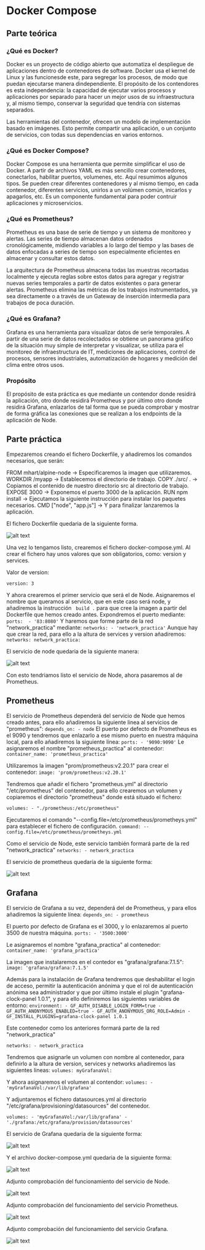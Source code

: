 # Docker Compose

## Parte teórica

### ¿Qué es Docker?

Docker es un proyecto de código abierto que automatiza el despliegue de aplicaciones dentro de contenedores de software. Docker usa el kernel de Linux y las funcionesde este, para segregar los procesos, de modo que puedan ejecutarse manera dindependiente. El propósito de los contendores es esta independencia: la capacidad de ejecutar varios procesos y aplicaciones por separado para hacer un mejor usos de su infraestructura y, al mismo tiempo, conservar la seguridad que tendría con sistemas separados.

Las herramientas del contenedor, ofrecen un modelo de implementación basado en imágenes. Esto permite compartir una aplicación, o un conjunto de servicios, con todas sus dependencias en varios entornos.

### ¿Qué es Docker Compose?

Docker Compose es una herramienta que permite simplificar el uso de Docker. A partir de archivos YAML es más sencillo crear contenedores, conectarlos, habilitar puertos, volumenes, etc. Aquí resumimos algunos tipos.
Se pueden crear diferentes contenedores y al mismo tiempo, en cada contenedor, diferentes servicios, unirlos a un volúmen común, inicarlos y apagarlos, etc. Es un componente fundamental para poder contruir aplicaciones y microservicios.

### ¿Qué es Prometheus?

Prometheus es una base de serie de tiempo y un sistema de monitoreo y alertas. Las series de tiempo almacenan datos ordenados cronológicamente, midiendo variables a lo largo del tiempo y las bases de datos enfocadas a series de tiempo son especialmente eficientes en almacenar y consultar estos datos.

La arquitectura de Prometheus almacena todas las muestras recortadas localmente y ejecuta reglas sobre estos datos para agregar y registrar nuevas series temporales a partir de datos existentes o para generar alertas. Prometheus elimina las métricas de los trabajos instrumentados, ya sea directamente o a través de un Gateway de inserción intermedia para trabajos de poca duración.

### ¿Qué es Grafana?

Grafana es una herramienta para visualizar datos de serie temporales. A partir de una serie de datos recolectados se obtiene un panorama gráfico de la situación muy simple de interpretar y visualizar, se utiliza para el monitoreo de infraestructura de IT, mediciones de aplicaciones, control de procesos, sensores industriales, automatización de hogares y medición del clima entre otros usos.

### Propósito

El propósito de esta práctica es que mediante un contendor donde residirá la aplicación, otro donde residirá Prometheus y por último otro donde residirá Grafana, enlazarlos de tal forma que se pueda comprobar y mostrar de forma gráfica las conexiones que se realizan a los endpoints de la aplicación de Node.

## Parte práctica

Empezaremos creando el fichero Dockerfile, y añadiremos los comandos necesarios, que serán:

FROM mhart/alpine-node -> Especificaremos la imagen que utilizaremos.
WORKDIR /myapp -> Establecemos el directorio de trabajo.
COPY ./src/ . -> Copiamos el contenido de nuestro directorio src al directorio de trabajo.
EXPOSE 3000 -> Exponemos el puerto 3000 de la aplicación.
RUN npm install -> Ejecutamos la siguiente instrucción para instalar los paquetes necesarios.
CMD ["node", "app.js"] -> Y para finalizar lanzaremos la aplicación.

El fichero Dockerfile quedaria de la siguiente forma.

![alt text](./images/imagen12.png)

Una vez lo tengamos listo, crearemos el fichero docker-compose.yml. Al crear el fichero hay unos valores que son obligatorios, como: version y services.

Valor de version:

` version: 3 `

Y ahora crearemos el primer servicio que será el de Node. Asignaremos el nombre que queramos al servicio, que en este caso será node, y añadiremos la instrucción ` build .` para que cree la imagen a partir del Dockerfile que hemos creado antes. Expondremos el puerto mediante:
`
ports: 
    - '83:8080'
`
Y haremos que forme parte de la red "network_practica" mediante:
`
networks:
    - 'network_practica'
`
Aunque hay que crear la red, para ello a la altura de services y version añadiremos:
`
networks:
    network_practica:
`

El servicio de node quedaria de la siguiente manera:

![alt text](./images/imagen1.png)

Con esto tendriamos listo el servicio de Node, ahora pasaremos al de Prometheus.

## Prometheus

El servicio de Prometheus dependerá del servicio de Node que hemos creado antes, para ello añadiremos la siguiente linea al servicios de "prometheus":
`
depends_on:
    - node
`
El puerto por defecto de Prometheus es el 9090 y tendremos que enlazarlo a ese mismo puerto en nuestra máquina local, para ello añadiremos la siguiente línea:
`
ports:
    - '9090:9090'
`
Le asignaremos el nombre "prometheus_practica" al contenedor:
`
container_name: 'prometheus_practica'
`

Utilizaremos la imagen "prom/prometheus:v2.20.1" para crear el contenedor:
`
image: 'prom/prometheus:v2.20.1'
`

Tendremos que añadir el fichero "prometheus.yml" al directorio "/etc/prometheus" del contenedor, para ello crearemos un volumen y copiaremos el directorio "prometheus" donde está situado el fichero:

`
volumes:
    - "./prometheus:/etc/prometheus"
`

Ejecutaremos el comando "--config.file=/etc/prometheus/prometheys.yml" para establecer el fichero de configuración.
`
command: --config.file=/etc/prometheus/prometheys.yml
`

Como el servicio de Node, este servicio también formará parte de la red "network_practica"
`
networks:
    - network_practica
`

El servicio de prometheus quedaría de la siguiente forma:

![alt text](./images/imagen2.png)

## Grafana

El servicio de Grafana a su vez, dependerá del de Prometheus, y para ellos añadiremos la siguiente línea:
`
depends_on:
    - prometheus
`

El puerto por defecto de Grafana es el 3000, y lo enlazaremos al puerto 3500 de nuestra máquina.
`
ports:
    - '3500:3000'
`

Le asignaremos el nombre "grafana_practica" al contenedor:
`
container_name: 'grafana_practica'
`

La imagen que instalaremos en el contedor es "grafana/grafana:7.1.5":
`
image: 'grafana/grafana:7.1.5'
`

Además para la instalación de Grafana tendremos que deshabilitar el login de acceso, permitir la autenticación anónima y que el rol de autenticación anónima sea administrador y que por último instale el plugin "grafana-clock-panel 1.0.1", y para ello definiremos las siguientes variables de entorno:
`
environment:
    - GF_AUTH_DISABLE_LOGIN_FORM=true
    - GF_AUTH_ANONYMOUS_ENABLED=true
    - GF_AUTH_ANONYMOUS_ORG_ROLE=Admin
    - GF_INSTALL_PLUGINS=grafana-clock-panel 1.0.1
`

Este contenedor como los anteriores formará parte de la red "network_practica"

`
networks:
    - network_practica
`

Tendremos que asignarle un volumen con nombre al contenedor, para definirlo a la altura de version, services y networks añadiremos las siguientes lineas:
`
volumes:
    myGrafanaVol:
`

Y ahora asignaremos el volumen al contendor:
`
volumes:
    - 'myGrafanaVol:/var/lib/grafana'
`

Y adjuntaremos el fichero datasources.yml al directorio "/etc/grafana/provisioning/datasources" del contenedor.

`
volumes:
    - 'myGrafanaVol:/var/lib/grafana'
    - './grafana:/etc/grafana/provision/datasources'
`

El servicio de Grafana quedaria de la siguiente forma:

![alt text](./images/imagen3.png)

Y el archivo docker-compose.yml quedaria de la siguiente forma:

![alt text](./images/imagen4.png)

Adjunto comprobación del funcionamiento del servicio de Node.

![alt text](./images/imagen5.png)

Adjunto comprobación del funcionamiento del servicio Prometheus.

![alt text](./images/imagen6.png)

Adjunto comprobación del funcionamiento del servicio Grafana.

![alt text](./images/imagen7.png)
